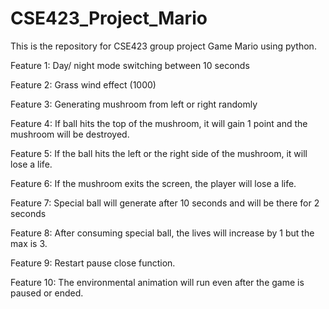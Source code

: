 # CSE423_Project_Mario
This is the repository for CSE423 group project Game Mario using python.

Feature 1: Day/ night mode switching between 10 seconds

Feature 2: Grass wind effect (1000)

Feature 3: Generating mushroom from left or right randomly

Feature 4: If ball hits the top of the mushroom, it will gain 1 point and the mushroom will be destroyed. 

Feature 5: If the ball hits the left or the right side of the mushroom, it will lose a life.

Feature 6: If the mushroom exits the screen, the player will lose a life.

Feature 7: Special ball will generate after 10 seconds and will be there for 2 seconds

Feature 8: After consuming special ball, the lives will increase by 1 but the max is 3.

Feature 9: Restart pause close function.

Feature 10: The environmental animation will run even after the game is paused or ended.
